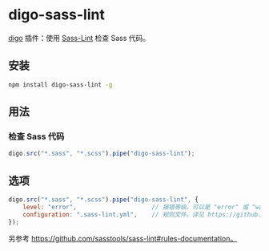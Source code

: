 ﻿# digo-sass-lint
[digo](https://github.com/digojs/digo) 插件：使用 [Sass-Lint](https://github.com/sasstools/sass-lint) 检查 Sass 代码。

## 安装
```bash
npm install digo-sass-lint -g
```

## 用法
### 检查 Sass 代码
```js
digo.src("*.sass", "*.scss").pipe("digo-sass-lint");
```

## 选项
```js
digo.src("*.sass", "*.scss").pipe("digo-sass-lint", {
    level: "error",                     // 报错等级。可以是 "error" 或 "warning"。
    configuration: ".sass-lint.yml",    // 规则文件。详见 https://github.com/sasstools/sass-lint#rules-documentation
});
```

另参考 https://github.com/sasstools/sass-lint#rules-documentation。
